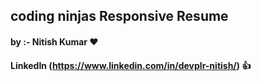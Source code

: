 ## coding ninjas Responsive Resume 


#### by :- Nitish Kumar ❤️ ####
#### LinkedIn (https://www.linkedin.com/in/devplr-nitish/) 👍 ####
